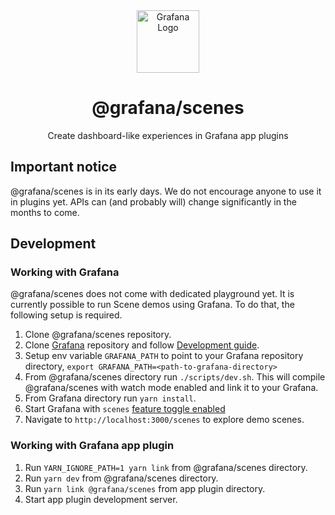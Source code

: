 <div align="center">
  <img
    src="./docs/img/grafana_icon.svg"
    alt="Grafana Logo"
    width="100px"
    padding="40px"
  />
  <h1>@grafana/scenes</h1>
  <p>Create dashboard-like experiences in Grafana app plugins</p>
</div>

## Important notice

@grafana/scenes is in its early days. We do not encourage anyone to use it in plugins yet. APIs can (and probably will) change significantly in the months to come.

## Development

### Working with Grafana

@grafana/scenes does not come with dedicated playground yet. It is currently possible to run Scene demos using Grafana. To do that, the following setup is required.

1. Clone @grafana/scenes repository.
1. Clone [Grafana](https://github.com/grafana/grafana/) repository and follow [Development guide](https://github.com/grafana/grafana/blob/main/contribute/developer-guide.md#developer-guide).
1. Setup env variable `GRAFANA_PATH` to point to your Grafana repository directory, `export GRAFANA_PATH=<path-to-grafana-directory>`
1. From @grafana/scenes directory run `./scripts/dev.sh`. This will compile @grafana/scenes with watch mode enabled and link it to your Grafana.
1. From Grafana directory run `yarn install`.
1. Start Grafana with `scenes` [feature toggle enabled](https://grafana.com/docs/grafana/latest/setup-grafana/configure-grafana/#feature_toggles)
1. Navigate to `http://localhost:3000/scenes` to explore demo scenes.

### Working with Grafana app plugin

1. Run `YARN_IGNORE_PATH=1 yarn link` from @grafana/scenes directory.
1. Run `yarn dev` from @grafana/scenes directory.
1. Run `yarn link @grafana/scenes` from app plugin directory.
1. Start app plugin development server.
